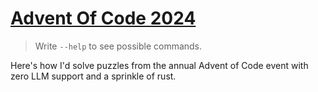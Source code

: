 # [Advent Of Code 2024](https://adventofcode.com/2024)

> Write `--help` to see possible commands.

Here's how I'd solve puzzles from the annual Advent of Code event with zero LLM support and a sprinkle of rust.
